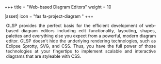 +++
title = "Web-based Diagram Editors"
weight = 10

[asset]
  icon = "fas fa-project-diagram	"
+++

<p style="margin-left: 5px; margin-right: 5px; text-align: justify">
GLSP provides the perfect basis for the efficient development of web-based diagram editors including edit functionality, layouting, shapes, palettes and everything else you expect from a powerful, modern diagram editor.
GLSP doesn't hide the underlying rendering technologies, such as Eclipse Sprotty, SVG, and CSS.
Thus, you have the full power of those technologies at your fingertips to implement scalable and interactive diagrams that are styleable with CSS.
</p>
